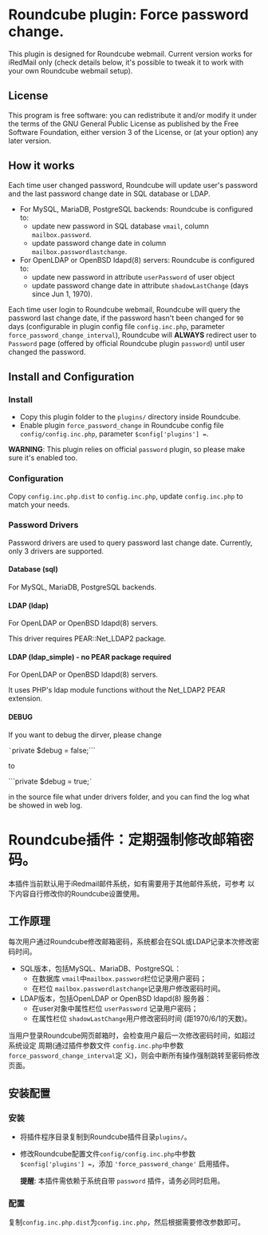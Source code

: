 # Roundcube plugin: Force password change.

This plugin is designed for Roundcube webmail. Current version works for
iRedMail only (check details below, it's possible to tweak it to work with
your own Roundcube webmail setup).

## License

This program is free software: you can redistribute it and/or modify
it under the terms of the GNU General Public License as published by
the Free Software Foundation, either version 3 of the License, or
(at your option) any later version.

## How it works

Each time user changed password, Roundcube will update user's password and
the last password change date in SQL database or LDAP.

* For MySQL, MariaDB, PostgreSQL backends: Roundcube is configured to:
    * update new password in SQL database `vmail`, column `mailbox.password`.
    * update password change date in column `mailbox.passwordlastchange`.
* For OpenLDAP or OpenBSD ldapd(8) servers: Roundcube is configured to:
    * update new password in attribute `userPassword` of user object
    * update password change date in attribute `shadowLastChange` (days since
      Jun 1, 1970).

Each time user login to Roundcube webmail, Roundcube will query the password
last change date, if the password hasn't been changed for `90` days
(configurable in plugin config file `config.inc.php`, parameter
`force_password_change_interval`), Roundcube will __ALWAYS__ redirect user to
`Password` page (offered by official Roundcube plugin `password`) until user
changed the password.

## Install and Configuration

### Install

* Copy this plugin folder to the `plugins/` directory inside Roundcube.
* Enable plugin `force_password_change` in Roundcube config file
  `config/config.inc.php`, parameter `$config['plugins'] =`.

__WARNING__: This plugin relies on official `password` plugin, so please make
sure it's enabled too.

### Configuration

Copy `config.inc.php.dist` to `config.inc.php`, update `config.inc.php` to
match your needs.

### Password Drivers

Password drivers are used to query password last change date. Currently, only 3
drivers are supported.

#### Database (sql)

For MySQL, MariaDB, PostgreSQL backends.

#### LDAP (ldap)

For OpenLDAP or OpenBSD ldapd(8) servers.

This driver requires PEAR::Net_LDAP2 package.

#### LDAP (ldap_simple) - no PEAR package required

For OpenLDAP or OpenBSD ldapd(8) servers.

It uses PHP's ldap module functions without the Net_LDAP2 PEAR extension.

#### DEBUG

If you want to debug the dirver, please change 

`` ` ``private $debug = false;```

to

```private $debug = true;`` ` ``

in the source file what under drivers folder, and you can find the log what be showed in web log.

# Roundcube插件：定期强制修改邮箱密码。

本插件当前默认用于iRedmail邮件系统，如有需要用于其他邮件系统，可参考
以下内容自行修改你的Roundcube设置使用。

## 工作原理

每次用户通过Roundcube修改邮箱密码，系统都会在SQL或LDAP记录本次修改密码时间。

* SQL版本，包括MySQL、MariaDB、PostgreSQL：
    * 在数据库 `vmail`中`mailbox.password`栏位记录用户密码；
    * 在栏位 `mailbox.passwordlastchange`记录用户修改密码时间。
* LDAP版本，包括OpenLDAP or OpenBSD ldapd(8) 服务器：
    * 在user对象中属性栏位 `userPassword` 记录用户密码；
    * 在属性栏位 `shadowLastChange`用户修改密码时间 (距1970/6/1的天数)。

当用户登录Roundcube网页邮箱时，会检查用户最后一次修改密码时间，如超过系统设定
周期(通过插件参数文件 `config.inc.php`中参数`force_password_change_interval`定
义)，则会中断所有操作强制跳转至密码修改页面。

## 安装配置

### 安装

* 将插件程序目录复制到Roundcube插件目录`plugins/`。
* 修改Roundcube配置文件`config/config.inc.php`中参数`$config['plugins'] =`，添加 `'force_password_change'` 启用插件。

    __提醒__: 本插件需依赖于系统自带 `password` 插件，请务必同时启用。

### 配置

复制`config.inc.php.dist`为`config.inc.php`，然后根据需要修改参数即可。